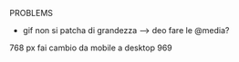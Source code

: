 PROBLEMS
   - gif non si patcha di grandezza --> deo fare le @media?


   768 px fai cambio da mobile a desktop 969